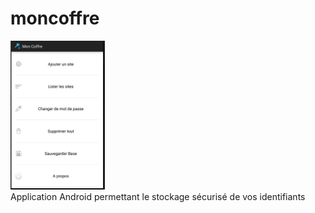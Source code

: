 # moncoffre
<div style="float:left;"><img src="img/accueil.png" width="30%"></div>
Application Android permettant le stockage sécurisé de vos identifiants 

